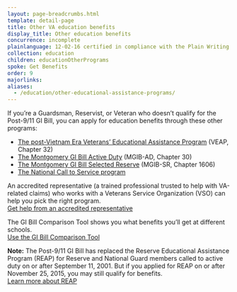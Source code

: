 ```yaml
---
layout: page-breadcrumbs.html
template: detail-page
title: Other VA education benefits
display_title: Other education benefits
concurrence: incomplete
plainlanguage: 12-02-16 certified in compliance with the Plain Writing Act
collection: education
children: educationOtherPrograms
spoke: Get Benefits
order: 9
majorlinks:
aliases:
  - /education/other-educational-assistance-programs/
---
```


<div class="va-introtext">

If you’re a Guardsman, Reservist, or Veteran who doesn’t qualify for the Post-9/11 GI Bill, you can apply for education benefits through these other programs:

</div>

- [The post-Vietnam Era Veterans’ Educational Assistance Program](/education/other-va-education-benefits/veap/) (VEAP, Chapter 32)
- [The Montgomery GI Bill Active Duty](/education/about-gi-bill-benefits/montgomery-active-duty/) (MGIB-AD, Chapter 30)
- [The Montgomery GI Bill Selected Reserve](/education/about-gi-bill-benefits/montgomery-selected-reserve/) (MGIB-SR, Chapter 1606)
- [The National Call to Service program](/education/other-va-education-benefits/national-call-to-service-program/)

An accredited representative (a trained professional trusted to help with VA-related claims) who works with a Veterans Service Organization (VSO) can help you pick the right program. <br>[Get help from an accredited representative](/disability/get-help-filing-claim/)

The GI Bill Comparison Tool shows you what benefits you’ll get at different schools. <br>[Use the GI Bill Comparison Tool](/gi-bill-comparison-tool)

**Note:** The Post-9/11 GI Bill has replaced the Reserve Educational Assistance Program (REAP) for Reserve and National Guard members called to active duty on or after September 11, 2001. But if you applied for REAP on or after November 25, 2015, you may still qualify for benefits. <br>[Learn more about REAP](/education/other-va-education-benefits/reap/)
